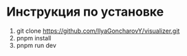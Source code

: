 # Инструкция по установке
1) git clone https://github.com/IlyaGoncharovY/visualizer.git
2) pnpm install
3) pnpm run dev
